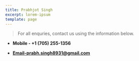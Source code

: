 ```yaml
---
title: Prabhjot Singh
excerpt: lorem-ipsum
template: page
---
```

>  For all enquries, contact us using the information below.



* **Mobile - +1 (705) 255-1356**


* **Email-prabh.singh8931@gmail.com**